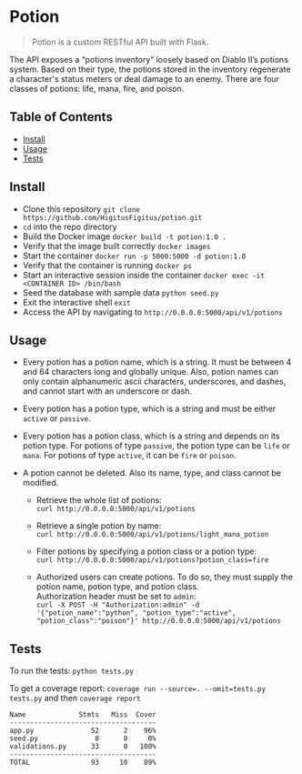 # Potion

> Potion is a custom RESTful API built with Flask.

The API exposes a “potions inventory” loosely based on Diablo II’s potions system. Based on their type, the potions stored in the inventory regenerate a character's status meters or deal damage to an enemy. There are four classes of potions: life, mana, fire, and poison.


## Table of Contents

- [Install](#install)
- [Usage](#usage)
- [Tests](#tests)


## Install
+ Clone this repository `git clone https://github.com/HigitusFigitus/potion.git`
+ `cd` into the repo directory
+ Build the Docker image `docker build -t potion:1.0 .`
+ Verify that the image built correctly `docker images`
+ Start the container `docker run -p 5000:5000 -d potion:1.0`
+ Verify that the container is running `docker ps`
+ Start an interactive session inside the container `docker exec -it <CONTAINER ID> /bin/bash`
+ Seed the database with sample data `python seed.py`
+ Exit the interactive shell `exit`
+ Access the API by navigating to `http://0.0.0.0:5000/api/v1/potions`


## Usage
+ Every potion has a potion name, which is a string. It must be between 4 and 64 characters long and globally unique. Also, potion names can only contain alphanumeric ascii characters, underscores, and dashes, and cannot start with an underscore or dash.
+ Every potion has a potion type, which is a string and must be either `active` or `passive`.
+ Every potion has a potion class, which is a string and depends on its potion type. For potions of type `passive`, the potion type can be `life` or `mana`. For potions of type `active`, it can be `fire` or `poison`.
+ A potion cannot be deleted. Also its name, type, and class cannot be modified.

  + Retrieve the whole list of potions: \
  `curl http://0.0.0.0:5000/api/v1/potions`

  + Retrieve a single potion by name: \
  `curl http://0.0.0.0:5000/api/v1/potions/light_mana_potion`

  + Filter potions by specifying a potion class or a potion type: \
  `curl http://0.0.0.0:5000/api/v1/potions?potion_class=fire`

  + Authorized users can create potions. To do so, they must supply the potion name, potion type, and potion class. \
  Authorization header must be set to `admin`: \
  `curl -X POST -H "Authorization:admin" -d '{"potion_name":"python", "potion_type":"active", "potion_class":"poison"}' http://0.0.0.0:5000/api/v1/potions`


## Tests
To run the tests: `python tests.py`

To get a coverage report: `coverage run --source=. --omit=tests.py tests.py` and then `coverage report`
```
Name             Stmts   Miss  Cover
------------------------------------
app.py              52      2    96%
seed.py              8      8     0%
validations.py      33      0   100%
------------------------------------
TOTAL               93     10    89%
```
